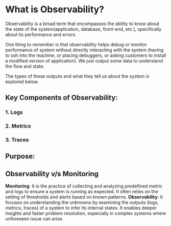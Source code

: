 # What is Observability?
Observability is a broad term that encompasses the ability to know about the state of the system(application, database, front-end, etc.), specifically about its performance and errors.

One thing to remember is that observability helps debug or monitor performance of system without directly interacting with the system (having to ssh into the machine, or placing debuggers, or asking customers to install a modified version of application). We just output some data to understand the flow and state.

The types of these outputs and what they tell us about the system is explored below.

## Key Components of Observability:
### 1. Logs

### 2. Metrics

### 3. Traces

## Purpose:

## Observability v/s Monitoring
**Monitoring**: It is the practice of collecting and analyzing predefined metric and logs to ensure a system is running as expected. It often relies on the setting of thresholds and alerts based on known patterns.
**Observability**: It focuses on understanding the unknowns by examining the outputs (logs, metrics, traces) of a system to infer its internal states. It enables deeper insights and faster problem resolution, especially in complex systems where unforeseen issue can arise.


